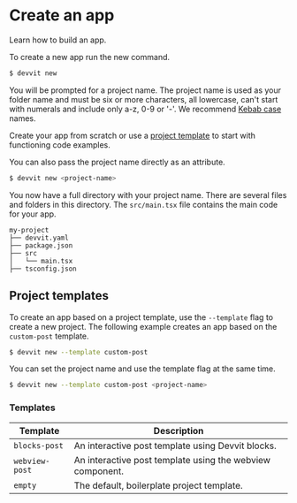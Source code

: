 # Create an app

Learn how to build an app.

To create a new app run the new command.

```bash
$ devvit new
```

You will be prompted for a project name. The project name is used as your folder name and must be six or more characters, all lowercase, can't start with numerals and include only a-z, 0-9 or '-'. We recommend [Kebab case](https://developer.mozilla.org/en-US/docs/Glossary/Kebab_case) names.

Create your app from scratch or use a [project template](#templates) to start with functioning code examples.

You can also pass the project name directly as an attribute.

```bash
$ devvit new <project-name>
```

You now have a full directory with your project name. There are several files and folders in this directory. The `src/main.tsx` file contains the main code for your app.

```text
my-project
├── devvit.yaml
├── package.json
├── src
│   └── main.tsx
├── tsconfig.json
```

## Project templates

To create an app based on a project template, use the `--template` flag to create a new project. The following example creates an app based on the `custom-post` template.

```bash
$ devvit new --template custom-post
```

You can set the project name and use the template flag at the same time.

```bash
$ devvit new --template custom-post <project-name>
```

### Templates

| Template       | Description                                               |
| -------------- | --------------------------------------------------------- |
| `blocks-post`  | An interactive post template using Devvit blocks.         |
| `webview-post` | An interactive post template using the webview component. |
| `empty`        | The default, boilerplate project template.                |
